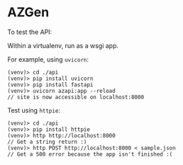 # AZGen
To test the API:

Within a virtualenv, run as a wsgi app.

For example, using `uvicorn`:
```shell
(venv)> cd ./api
(venv)> pip install uvicorn
(venv)> pip install fastapi
(venv)> uvicorn azapi:app --reload
// site is now accessible on localhost:8000
```

Test using `httpie`:
```shell
(venv)> cd ./api
(venv)> pip install httpie
(venv)> http http://localhost:8000
// Get a string return :)
(venv)> http POST http://localhost:8000 < sample.json
// Get a 500 error because the app isn't finished :(
```